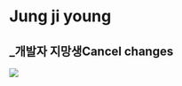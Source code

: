 # Jung ji young
## _개발자 지망생Cancel changes

<a href="버튼을 눌렀을 때 이동할 링크" target="_blank"><img src="https://img.shields.io/badge/#FF269E?style=https://simpleicons.org/icons/instagram.svg&logo=로고&logoColor=#1F1F1F"/></a>
